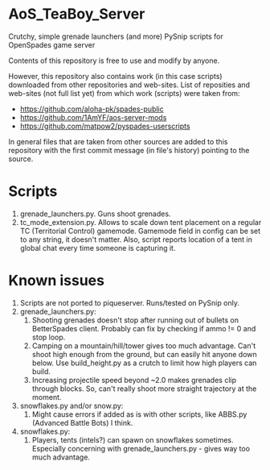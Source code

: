 # AoS_TeaBoy_Server
Crutchy, simple grenade launchers (and more) PySnip scripts for OpenSpades game server

Contents of this repository is free to use and modify by anyone.

However, this repository also contains work (in this case scripts) downloaded from other repositories and web-sites.
List of reposities and web-sites (not full list yet) from which work (scripts) were taken from:
* https://github.com/aloha-pk/spades-public
* https://github.com/1AmYF/aos-server-mods
* https://github.com/matpow2/pyspades-userscripts

In general files that are taken from other sources are added to this repository with the first commit message (in file's history) pointing to the source.

# Scripts
1. grenade_launchers.py. Guns shoot grenades.
2. tc_mode_extension.py. Allows to scale down tent placement on a regular TC (Territorial Control) gamemode. Gamemode field in config can be set to any string, it doesn't matter. Also, script reports location of a tent in global chat every time someone is capturing it.

# Known issues
1. Scripts are not ported to piqueserver. Runs/tested on PySnip only.
2. grenade_launchers.py:
    1. Shooting grenades doesn't stop after running out of bullets on BetterSpades client. Probably can fix by checking if ammo != 0 and stop loop.
    2. Camping on a mountain/hill/tower gives too much advantage. Can't shoot high enough from the ground, but can easily hit anyone down below. Use build_height.py as a crutch to limit how high players can build.
    3. Increasing projectile speed beyond ~2.0 makes grenades clip through blocks. So, can't really shoot more straight trajectory at the moment.
3. snowflakes.py and/or snow.py:
    1. Might cause errors if added as is with other scripts, like ABBS.py (Advanced Battle Bots) I think.
5. snowflakes.py:
    1. Players, tents (intels?) can spawn on snowflakes sometimes. Especially concerning with grenade_launchers.py - gives way too much advantage.
